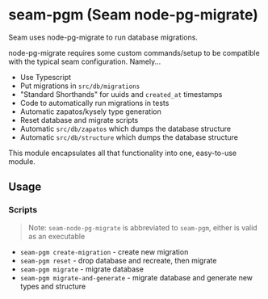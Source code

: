 # seam-pgm (Seam node-pg-migrate)

Seam uses node-pg-migrate to run database migrations.

node-pg-migrate requires some custom commands/setup to be compatible with
the typical seam configuration. Namely...

- Use Typescript
- Put migrations in `src/db/migrations`
- "Standard Shorthands" for uuids and `created_at` timestamps
- Code to automatically run migrations in tests
- Automatic zapatos/kysely type generation
- Reset database and migrate scripts
- Automatic `src/db/zapatos` which dumps the database structure
- Automatic `src/db/structure` which dumps the database structure

This module encapsulates all that functionality into one, easy-to-use
module.

## Usage

### Scripts

> Note: `seam-node-pg-migrate` is abbreviated to `seam-pgm`, either is valid
> as an executable

- `seam-pgm create-migration` - create new migration
- `seam-pgm reset` - drop database and recreate, then migrate
- `seam-pgm migrate` - migrate database
- `seam-pgm migrate-and-generate` - migrate database and generate new types and structure
